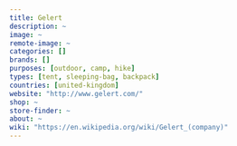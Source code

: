 ```yaml
---
title: Gelert
description: ~
image: ~
remote-image: ~
categories: []
brands: []
purposes: [outdoor, camp, hike]
types: [tent, sleeping-bag, backpack]
countries: [united-kingdom]
website: "http://www.gelert.com/"
shop: ~
store-finder: ~
about: ~
wiki: "https://en.wikipedia.org/wiki/Gelert_(company)"
---
```

